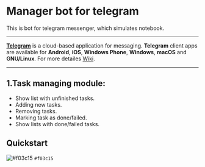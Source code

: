 <h1>Manager bot for telegram</h1>
<p>This is bot for telegram messenger, which simulates notebook.</p>
<hr>
<p><b><a href="https://web.telegram.org/#/login">Telegram</a></b> is a cloud-based application for messaging. <b>Telegram</b> client apps are available for <b>Android</b>, <b>iOS</b>, <b>Windows Phone</b>, <b>Windows</b>, <b>macOS</b> and <b>GNU/Linux</b>. For more detailes <a href="https://en.wikipedia.org/wiki/Telegram_(software)">Wiki</a>.</p>
<hr>
<h2>1.Task managing module:</h2>
<ul>
  <li>Show list with unfinished tasks.</li>
  <li>Adding new tasks.</li>
  <li>Removing tasks.</li>
  <li>Marking task as done/failed.</li>
  <li>Show lists with done/failed tasks.</li>
 </ul>
 
 <h2>Quickstart</h2>

![#f03c15](https://via.placeholder.com/15/f03c15/000000?text=+) `#f03c15`
